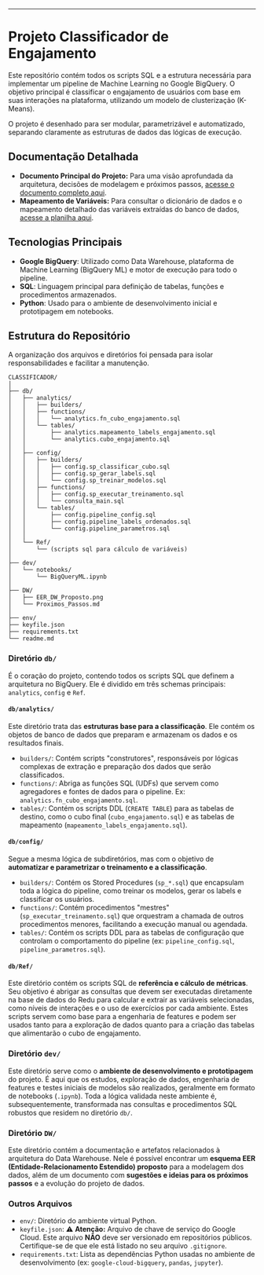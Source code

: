 
-----

# Projeto Classificador de Engajamento

Este repositório contém todos os scripts SQL e a estrutura necessária para implementar um pipeline de Machine Learning no Google BigQuery. O objetivo principal é classificar o engajamento de usuários com base em suas interações na plataforma, utilizando um modelo de clusterização (K-Means).

O projeto é desenhado para ser modular, parametrizável e automatizado, separando claramente as estruturas de dados das lógicas de execução.

## Documentação Detalhada

  * **Documento Principal do Projeto:** Para uma visão aprofundada da arquitetura, decisões de modelagem e próximos passos, [acesse o documento completo aqui](https://docs.google.com/document/d/1lEBznqD3zt0p_o2Ipo7MNdCMtChKnpl4t7Jo0jrFm6Y/edit?usp=sharing).
  * **Mapeamento de Variáveis:** Para consultar o dicionário de dados e o mapeamento detalhado das variáveis extraídas do banco de dados, [acesse a planilha aqui](https://docs.google.com/spreadsheets/d/1Q3zIgWWz87xLTueht2-sxMp7jcfzdIPldnhY4q7-B6c/edit?usp=sharing).

## Tecnologias Principais

  * **Google BigQuery**: Utilizado como Data Warehouse, plataforma de Machine Learning (BigQuery ML) e motor de execução para todo o pipeline.
  * **SQL**: Linguagem principal para definição de tabelas, funções e procedimentos armazenados.
  * **Python**: Usado para o ambiente de desenvolvimento inicial e prototipagem em notebooks.

## Estrutura do Repositório

A organização dos arquivos e diretórios foi pensada para isolar responsabilidades e facilitar a manutenção.

```
CLASSIFICADOR/
│
├── db/
│   ├── analytics/
│   │   ├── builders/
│   │   ├── functions/
│   │   │   └── analytics.fn_cubo_engajamento.sql
│   │   └── tables/
│   │       ├── analytics.mapeamento_labels_engajamento.sql
│   │       └── analytics.cubo_engajamento.sql
│   │
│   ├── config/
│   │   ├── builders/
│   │   │   ├── config.sp_classificar_cubo.sql
│   │   │   ├── config.sp_gerar_labels.sql
│   │   │   └── config.sp_treinar_modelos.sql
│   │   ├── functions/
│   │   │   ├── config.sp_executar_treinamento.sql
│   │   │   └── consulta_main.sql
│   │   └── tables/
│   │       ├── config.pipeline_config.sql
│   │       ├── config.pipeline_labels_ordenados.sql
│   │       └── config.pipeline_parametros.sql
│   │
│   └── Ref/
│       └── (scripts sql para cálculo de variáveis)
│
├── dev/
│   └── notebooks/
│       └── BigQueryML.ipynb
│
├── DW/
│   ├── EER_DW_Proposto.png
│   └── Proximos_Passos.md
│
├── env/
├── keyfile.json
├── requirements.txt
└── readme.md
```

### Diretório `db/`

É o coração do projeto, contendo todos os scripts SQL que definem a arquitetura no BigQuery. Ele é dividido em três schemas principais: `analytics`, `config` e `Ref`.

#### `db/analytics/`

Este diretório trata das **estruturas base para a classificação**. Ele contém os objetos de banco de dados que preparam e armazenam os dados e os resultados finais.

  * `builders/`: Contém scripts "construtores", responsáveis por lógicas complexas de extração e preparação dos dados que serão classificados.
  * `functions/`: Abriga as funções SQL (UDFs) que servem como agregadores e fontes de dados para o pipeline. Ex: `analytics.fn_cubo_engajamento.sql`.
  * `tables/`: Contém os scripts DDL (`CREATE TABLE`) para as tabelas de destino, como o cubo final (`cubo_engajamento.sql`) e as tabelas de mapeamento (`mapeamento_labels_engajamento.sql`).

#### `db/config/`

Segue a mesma lógica de subdiretórios, mas com o objetivo de **automatizar e parametrizar o treinamento e a classificação**.

  * `builders/`: Contém os Stored Procedures (`sp_*.sql`) que encapsulam toda a lógica do pipeline, como treinar os modelos, gerar os labels e classificar os usuários.
  * `functions/`: Contém procedimentos "mestres" (`sp_executar_treinamento.sql`) que orquestram a chamada de outros procedimentos menores, facilitando a execução manual ou agendada.
  * `tables/`: Contém os scripts DDL para as tabelas de configuração que controlam o comportamento do pipeline (ex: `pipeline_config.sql`, `pipeline_parametros.sql`).

#### `db/Ref/`

Este diretório contém os scripts SQL de **referência e cálculo de métricas**. Seu objetivo é abrigar as consultas que devem ser executadas diretamente na base de dados do Redu para calcular e extrair as variáveis selecionadas, como níveis de interações e o uso de exercícios por cada ambiente. Estes scripts servem como base para a engenharia de features e podem ser usados tanto para a exploração de dados quanto para a criação das tabelas que alimentarão o cubo de engajamento.

### Diretório `dev/`

Este diretório serve como o **ambiente de desenvolvimento e prototipagem** do projeto. É aqui que os estudos, exploração de dados, engenharia de features e testes iniciais de modelos são realizados, geralmente em formato de notebooks (`.ipynb`). Toda a lógica validada neste ambiente é, subsequentemente, transformada nas consultas e procedimentos SQL robustos que residem no diretório `db/`.

### Diretório `DW/`

Este diretório contém a documentação e artefatos relacionados à arquitetura do Data Warehouse. Nele é possível encontrar um **esquema EER (Entidade-Relacionamento Estendido) proposto** para a modelagem dos dados, além de um documento com **sugestões e ideias para os próximos passos** e a evolução do projeto de dados.

### Outros Arquivos

  * `env/`: Diretório do ambiente virtual Python.
  * `keyfile.json`: ⚠️ **Atenção:** Arquivo de chave de serviço do Google Cloud. Este arquivo **NÃO** deve ser versionado em repositórios públicos. Certifique-se de que ele está listado no seu arquivo `.gitignore`.
  * `requirements.txt`: Lista as dependências Python usadas no ambiente de desenvolvimento (ex: `google-cloud-bigquery`, `pandas`, `jupyter`).